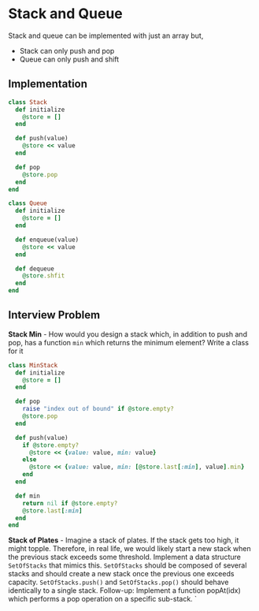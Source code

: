 # Stack and Queue
Stack and queue can be implemented with just an array but,
* Stack can only push and pop
* Queue can only push and shift

## Implementation
``` ruby
class Stack
  def initialize
    @store = []
  end

  def push(value)
    @store << value
  end

  def pop
    @store.pop
  end
end

class Queue
  def initialize
    @store = []
  end

  def enqueue(value)
    @store << value
  end

  def dequeue
    @store.shfit
  end
end
```
## Interview Problem

__Stack Min__ - How would you design a stack which, in addition to push and pop,
has a function `min` which returns the minimum element? Write a class for it
``` ruby
class MinStack
  def initialize
    @store = []
  end

  def pop
    raise "index out of bound" if @store.empty?
    @store.pop
  end

  def push(value)
    if @store.empty?
      @store << {value: value, min: value}
    else
      @store << {value: value, min: [@store.last[:min], value].min}
    end
  end

  def min
    return nil if @store.empty?
    @store.last[:min]
  end
end
```

__Stack of Plates__ - Imagine a stack of plates. If the stack gets too high,
it might topple. Therefore, in real life, we would likely start a new stack
when the previous stack exceeds some threshold. Implement a data structure
`SetOfStacks` that mimics this. `SetOfStacks` should be composed of several
stacks and should create a new stack once the previous one exceeds capacity.
`SetOfStacks.push()` and `SetOfStacks.pop()` should behave identically to
a single stack.
Follow-up: Implement a function popAt(idx) which performs a pop operation
on a specific sub-stack.
`
